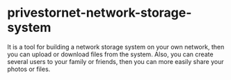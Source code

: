 # privestornet-network-storage-system
 It is a tool for building a network storage system on your own network, then you can upload or download files from the system. Also, you can create several users to your family or friends, then you can more easily share your photos or files.
